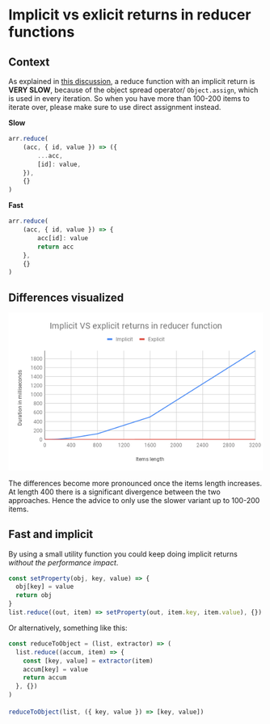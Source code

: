 # Implicit vs exlicit returns in reducer functions

## Context
As explained in [this discussion](https://github.com/dhis2/notes/issues/39), a reduce function with an implicit return is **VERY SLOW**, because of the object spread operator/ `Object.assign`, which is used in every iteration. So when you have more than 100-200 items to iterate over, please make sure to use direct assignment instead.

**Slow**
```javascript
arr.reduce(
    (acc, { id, value }) => ({
        ...acc,
        [id]: value,
    }),
    {}
)
```

**Fast**
```javascript
arr.reduce(
    (acc, { id, value }) => {
        acc[id]: value
        return acc
    },
    {}
)
```
## Differences visualized
![graph](./assets/implicit-vs-explicit-reducer-function-line-chart.png)

The differences become more pronounced once the items length increases. At length 400 there is a significant divergence between the two approaches. Hence the advice to only use the slower variant up to 100-200 items.


## Fast and implicit
By using a small utility function you could keep doing implicit returns _without the performance impact_.
```javascript
const setProperty(obj, key, value) => {
  obj[key] = value
  return obj
}
list.reduce((out, item) => setProperty(out, item.key, item.value), {})
```

Or alternatively, something like this:
```javascript
const reduceToObject = (list, extractor) => (
  list.reduce((accum, item) => {
    const [key, value] = extractor(item)
    accum[key] = value
    return accum
  }, {})
)

reduceToObject(list, ({ key, value }) => [key, value])
```
